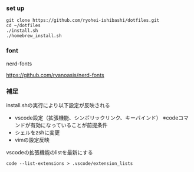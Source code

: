 ### set up

```
git clone https://github.com/ryohei-ishibashi/dotfiles.git
cd ~/dotfiles
./install.sh
./homebrew_install.sh
```
### font
nerd-fonts

https://github.com/ryanoasis/nerd-fonts

### 補足
install.shの実行により以下設定が反映される
- vscode設定（拡張機能、シンボリックリンク、キーバインド）
※codeコマンドが有効になっていることが前提条件
- シェルをzshに変更
- vimの設定反映

vscodeの拡張機能のlistを最新にする

```
code --list-extensions > .vscode/extension_lists
```


